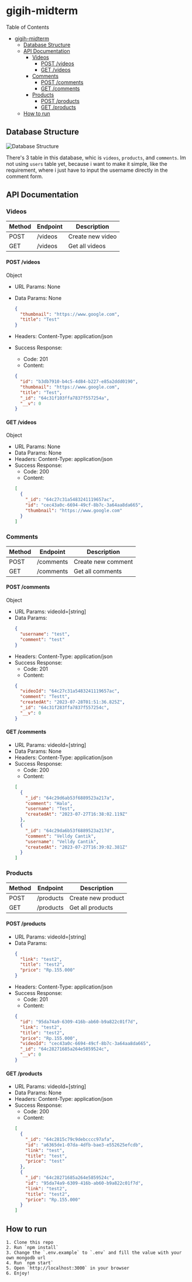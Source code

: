 # gigih-midterm

Table of Contents

- [gigih-midterm](#gigih-midterm)
  - [Database Structure](#database-structure)
  - [API Documentation](#api-documentation)
    - [Videos](#videos)
      - [POST /videos](#post-videos)
      - [GET /videos](#get-videos)
    - [Comments](#comments)
      - [POST /comments](#post-comments)
      - [GET /comments](#get-comments)
    - [Products](#products)
      - [POST /products](#post-products)
      - [GET /products](#get-products)
  - [How to run](#how-to-run)

## Database Structure

![Database Structure](assets/db.png)

There's 3 table in this database, whic is `videos`, `products`, and `comments`. Im not using `users` table yet, because i want to make it simple, like the requirement, where i just have to input the username directly in the comment form.

## API Documentation

### Videos

| Method | Endpoint | Description      |
| ------ | -------- | ---------------- |
| POST   | /videos  | Create new video |
| GET    | /videos  | Get all videos   |

#### POST /videos

Object

- URL Params: None
- Data Params: None

  ```json
  {
    "thumbnail": "https://www.google.com",
    "title": "Test"
  }
  ```

- Headers: Content-Type: application/json
- Success Response:
  - Code: 201
  - Content:
  ```json
  {
    "id": "b3db7910-b4c5-4d84-b227-e85a2ddd0190",
    "thumbnail": "https://www.google.com",
    "title": "Test",
    "_id": "64c31f103ffa7837f557254a",
    "__v": 0
  }
  ```

#### GET /videos

Object

- URL Params: None
- Data Params: None
- Headers: Content-Type: application/json
- Success Response:
  - Code: 200
  - Content:
  ```json
  [
    {
      "_id": "64c27c31a5483241119657ac",
      "id": "cec43a0c-6694-49cf-8b7c-3a64aa8da665",
      "thumbnail": "https://www.google.com"
    }
  ]
  ```

### Comments

| Method | Endpoint  | Description        |
| ------ | --------- | ------------------ |
| POST   | /comments | Create new comment |
| GET    | /comments | Get all comments   |

#### POST /comments

Object

- URL Params: videoId=[string]
- Data Params:
  ```json
  {
    "username": "test",
    "comment": "test"
  }
  ```
- Headers: Content-Type: application/json
- Success Response:
  - Code: 201
  - Content:
  ```json
  {
    "videoId": "64c27c31a5483241119657ac",
    "comment": "Testt",
    "createdAt": "2023-07-28T01:51:36.825Z",
    "_id": "64c31f283ffa7837f557254c",
    "__v": 0
  }
  ```

#### GET /comments

- URL Params: videoId=[string]
- Data Params: None
- Headers: Content-Type: application/json
- Success Response:
  - Code: 200
  - Content:
  ```json
  [
    {
      "_id": "64c29d6ab53f6889523a217a",
      "comment": "Halo",
      "username": "Test",
      "createdAt": "2023-07-27T16:38:02.119Z"
    },
    {
      "_id": "64c29da6b53f6889523a217d",
      "comment": "Velldy Cantik",
      "username": "Velldy Cantik",
      "createdAt": "2023-07-27T16:39:02.381Z"
    }
  ]
  ```

### Products

| Method | Endpoint  | Description        |
| ------ | --------- | ------------------ |
| POST   | /products | Create new product |
| GET    | /products | Get all products   |

#### POST /products

- URL Params: videoId=[string]
- Data Params:
  ```json
  {
    "link": "test2",
    "title": "test2",
    "price": "Rp.155.000"
  }
  ```
- Headers: Content-Type: application/json
- Success Response:
  - Code: 201
  - Content:
  ```json
  {
    "id": "95da74a9-6309-416b-ab60-b9a822c01f7d",
    "link": "test2",
    "title": "test2",
    "price": "Rp.155.000",
    "videoId": "cec43a0c-6694-49cf-8b7c-3a64aa8da665",
    "_id": "64c28271685a264e5859524c",
    "__v": 0
  }
  ```

#### GET /products

- URL Params: videoId=[string]
- Data Params: None
- Headers: Content-Type: application/json
- Success Response:
  - Code: 200
  - Content:
  ```json
  [
    {
      "_id": "64c2815c79c9debcccc97afa",
      "id": "a6365de1-07da-4dfb-bae3-e552625efcdb",
      "link": "test",
      "title": "test",
      "price": "test"
    },
    {
      "_id": "64c28271685a264e5859524c",
      "id": "95da74a9-6309-416b-ab60-b9a822c01f7d",
      "link": "test2",
      "title": "test2",
      "price": "Rp.155.000"
    }
  ]
  ```

## How to run

```
1. Clone this repo
2. Run `npm install`
3. Change the `.env.example` to `.env` and fill the value with your own mongodb url
4. Run `npm start`
5. Open `http://localhost:3000` in your browser
6. Enjoy!

```
